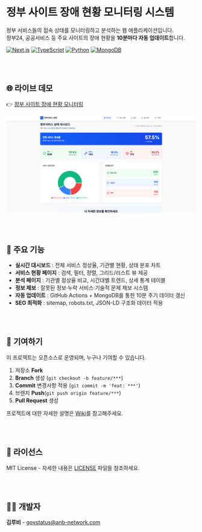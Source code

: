 # 정부 사이트 장애 현황 모니터링 시스템

정부 서비스들의 접속 상태를 모니터링하고 분석하는 웹 애플리케이션입니다.  
정부24, 공공서비스 등 주요 사이트의 장애 현황을 **10분마다 자동 업데이트**합니다.  

[![Next.js](https://img.shields.io/badge/Next.js-15-black?style=for-the-badge&logo=next.js)](https://nextjs.org/)
[![TypeScript](https://img.shields.io/badge/TypeScript-5.0-blue?style=for-the-badge&logo=typescript)](https://www.typescriptlang.org/)
[![Python](https://img.shields.io/badge/Python-3.11+-green?style=for-the-badge&logo=python)](https://python.org/)
[![MongoDB](https://img.shields.io/badge/MongoDB-8.0+-green?style=for-the-badge&logo=mongodb)](https://mongodb.com/)

<br/><br/>

## 🌐 라이브 데모
👉 [정부 사이트 장애 현황 모니터링](https://gov-status.vercel.app)

![](./frontend/public/og-image.png)

<br/><br/>

## 🚀 주요 기능
- **실시간 대시보드** : 전체 서비스 정상율, 기관별 현황, 상태 분포 차트  
- **서비스 현황 페이지** : 검색, 필터, 정렬, 그리드/리스트 뷰 제공  
- **분석 페이지** : 기관별 정상율 비교, 시간대별 트렌드, 상세 통계 테이블  
- **정보 제보** : 잘못된 정보·누락 서비스·기술적 문제 제보 시스템  
- **자동 업데이트** : GitHub Actions + MongoDB를 통한 10분 주기 데이터 갱신  
- **SEO 최적화** : sitemap, robots.txt, JSON-LD 구조화 데이터 적용  

<br/><br/>

## 🤝 기여하기

이 프로젝트는 오픈소스로 운영되며, 누구나 기여할 수 있습니다.

1. 저장소 **Fork**
2. **Branch** 생성 (`git checkout -b feature/***`)
3. **Commit** 변경사항 적용 (`git commit -m 'feat: ***'`)
4. 브렌치 **Push**(`git push origin feature/***`)
5. **Pull Request** 생성

프로젝트에 대한 자세한 설명은 [Wiki](https://github.com/ruby-kim/gov-status/wiki)를 참고해주세요.

<br/><br/>

## 📄 라이선스

MIT License - 자세한 내용은 [LICENSE](./LICENSE) 파일을 참조하세요.

<br/><br/>

## 👨‍💻 개발자

**김루비** - govstatus@anb-network.com
